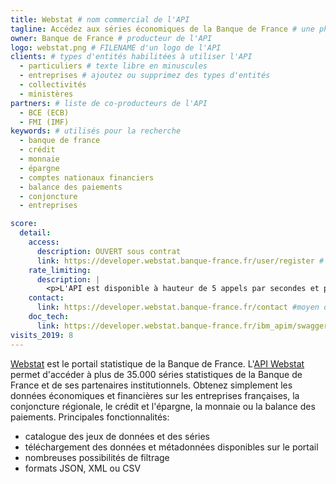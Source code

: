 ```yaml
---
title: Webstat # nom commercial de l'API
tagline: Accédez aux séries économiques de la Banque de France # une phrase maximum
owner: Banque de France # producteur de l'API
logo: webstat.png # FILENAME d'un logo de l'API
clients: # types d'entités habilitées à utiliser l'API
  - particuliers # texte libre en minuscules
  - entreprises # ajoutez ou supprimez des types d'entités
  - collectivités
  - ministères
partners: # liste de co-producteurs de l'API
  - BCE (ECB)
  - FMI (IMF)
keywords: # utilisés pour la recherche
  - banque de france
  - crédit
  - monnaie
  - épargne
  - comptes nationaux financiers
  - balance des paiements
  - conjoncture
  - entreprises

score:
  detail:
    access:
      description: OUVERT sous contrat
      link: https://developer.webstat.banque-france.fr/user/register # URL d'une page de demande d'accès si l'API est à accès restreint
    rate_limiting:
      description: |
        <p>L'API est disponible à hauteur de 5 appels par secondes et par jetons d'accès.</p>
    contact:
      link: https://developer.webstat.banque-france.fr/contact #moyen de contact, soit un mail, soit un lien vers formulaire de contact
    doc_tech:
      link: https://developer.webstat.banque-france.fr/ibm_apim/swaggerjson/d2Vic3RhdC1iYW5xdWUtZGUtZnJhbmNlLWZyX3YxOjEuMC4wXzQ3MDE%2C # URL de la documentation au format OpenAPI <https://github.com/OAI/OpenAPI-Specification>
visits_2019: 8
---
```


[Webstat](http://webstat.banque-france.fr/fr/) est le portail statistique de la Banque de France. L'[API Webstat](https://developer.webstat.banque-france.fr) permet d'accéder à plus de 35.000 séries statistiques de la Banque de France et de ses partenaires institutionnels. Obtenez simplement les données économiques et financières sur les entreprises françaises, la conjoncture régionale, le crédit et l'épargne, la monnaie ou la balance des paiements.
Principales fonctionnalités:

- catalogue des jeux de données et des séries
- téléchargement des données et métadonnées disponibles sur le portail
- nombreuses possibilités de filtrage
- formats JSON, XML ou CSV

